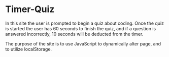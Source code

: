 # Timer-Quiz

In this site the user is prompted to begin a quiz about coding. Once
the quiz is started the user has 60 seconds to finish the quiz, and if 
a question is answered incorrectly, 10 seconds will be deducted from the
timer. 

The purpose of the site is to use JavaScript to dynamically alter page,
and to utilize localStorage.

